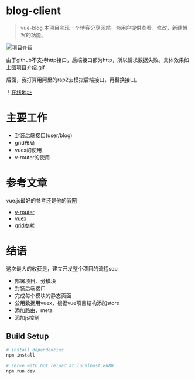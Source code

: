 # blog-client

> vue-blog 本项目实现一个博客分享网站。为用户提供查看，修改，新建博客的功能。

![项目介绍](https://i.loli.net/2018/08/09/5b6bfd88b03f7.gif)

由于github不支持http接口，后端接口都为http，所以请求数据失败。具体效果如上图项目介绍.gif

后面，我打算用阿里的rap2去模拟后端接口，再替换接口。

！[在线地址](https://wheadplus.github.io/vue-blog/dist/#/login)
# 主要工作
- 封装后端接口(user/blog)
- grid布局
- vuex的使用
- v-router的使用

# 参考文章
vue.js最好的参考还是他的[官网](https://cn.vuejs.org/v2/guide/)

- [v-router](https://router.vuejs.org/zh/)
- [vuex](https://vuex.vuejs.org/zh/guide/state.html)
- [grid参考](https://jirengu.github.io/css-you-should-know/zh-cn/a-complete-guide-css-grid-layout.html)

# 结语
这次最大的收获是，建立开发整个项目的流程sop
- 部署项目、分模块
- 封装后端接口
- 完成每个模块的静态页面
- 公用数据用vuex，根据vue项目结构添加store
- 添加路由、meta
- 添加js控制
## Build Setup

``` bash
# install dependencies
npm install

# serve with hot reload at localhost:8080
npm run dev

```
